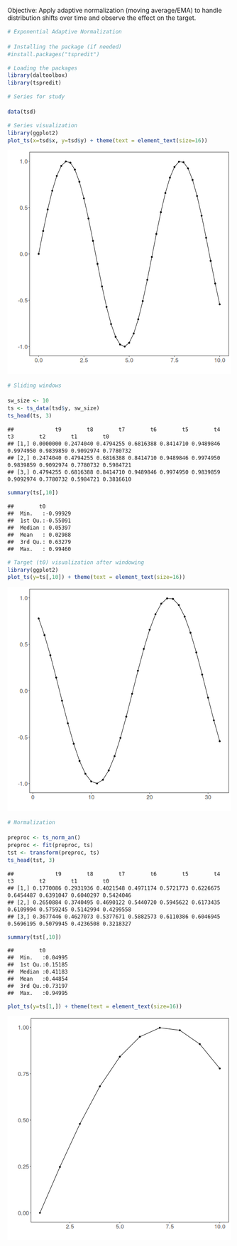Objective: Apply adaptive normalization (moving average/EMA) to handle distribution shifts over time and observe the effect on the target.


``` r
# Exponential Adaptive Normalization

# Installing the package (if needed)
#install.packages("tspredit")
```


``` r
# Loading the packages
library(daltoolbox)
library(tspredit) 
```



``` r
# Series for study

data(tsd)
```


``` r
# Series visualization
library(ggplot2)
plot_ts(x=tsd$x, y=tsd$y) + theme(text = element_text(size=16))
```

![plot of chunk unnamed-chunk-4](fig/ts_norm_an/unnamed-chunk-4-1.png)


``` r
# Sliding windows

sw_size <- 10
ts <- ts_data(tsd$y, sw_size)
ts_head(ts, 3)
```

```
##             t9        t8        t7        t6        t5        t4        t3        t2        t1        t0
## [1,] 0.0000000 0.2474040 0.4794255 0.6816388 0.8414710 0.9489846 0.9974950 0.9839859 0.9092974 0.7780732
## [2,] 0.2474040 0.4794255 0.6816388 0.8414710 0.9489846 0.9974950 0.9839859 0.9092974 0.7780732 0.5984721
## [3,] 0.4794255 0.6816388 0.8414710 0.9489846 0.9974950 0.9839859 0.9092974 0.7780732 0.5984721 0.3816610
```

``` r
summary(ts[,10])
```

```
##        t0          
##  Min.   :-0.99929  
##  1st Qu.:-0.55091  
##  Median : 0.05397  
##  Mean   : 0.02988  
##  3rd Qu.: 0.63279  
##  Max.   : 0.99460
```


``` r
# Target (t0) visualization after windowing
library(ggplot2)
plot_ts(y=ts[,10]) + theme(text = element_text(size=16))
```

![plot of chunk unnamed-chunk-6](fig/ts_norm_an/unnamed-chunk-6-1.png)


``` r
# Normalization

preproc <- ts_norm_an()
preproc <- fit(preproc, ts)
tst <- transform(preproc, ts)
ts_head(tst, 3)
```

```
##             t9        t8        t7        t6        t5        t4        t3        t2        t1        t0
## [1,] 0.1770086 0.2931936 0.4021548 0.4971174 0.5721773 0.6226675 0.6454487 0.6391047 0.6040297 0.5424046
## [2,] 0.2650884 0.3740495 0.4690122 0.5440720 0.5945622 0.6173435 0.6109994 0.5759245 0.5142994 0.4299558
## [3,] 0.3677446 0.4627073 0.5377671 0.5882573 0.6110386 0.6046945 0.5696195 0.5079945 0.4236508 0.3218327
```

``` r
summary(tst[,10])
```

```
##        t0         
##  Min.   :0.04995  
##  1st Qu.:0.15185  
##  Median :0.41183  
##  Mean   :0.44854  
##  3rd Qu.:0.73197  
##  Max.   :0.94995
```

``` r
plot_ts(y=ts[1,]) + theme(text = element_text(size=16))
```

![plot of chunk unnamed-chunk-7](fig/ts_norm_an/unnamed-chunk-7-1.png)

